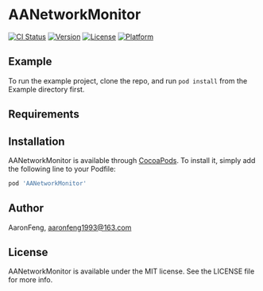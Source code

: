 # AANetworkMonitor

[![CI Status](https://img.shields.io/travis/AaronFeng/AANetworkMonitor.svg?style=flat)](https://travis-ci.org/AaronFeng/AANetworkMonitor)
[![Version](https://img.shields.io/cocoapods/v/AANetworkMonitor.svg?style=flat)](https://cocoapods.org/pods/AANetworkMonitor)
[![License](https://img.shields.io/cocoapods/l/AANetworkMonitor.svg?style=flat)](https://cocoapods.org/pods/AANetworkMonitor)
[![Platform](https://img.shields.io/cocoapods/p/AANetworkMonitor.svg?style=flat)](https://cocoapods.org/pods/AANetworkMonitor)

## Example

To run the example project, clone the repo, and run `pod install` from the Example directory first.

## Requirements

## Installation

AANetworkMonitor is available through [CocoaPods](https://cocoapods.org). To install
it, simply add the following line to your Podfile:

```ruby
pod 'AANetworkMonitor'
```

## Author

AaronFeng, aaronfeng1993@163.com

## License

AANetworkMonitor is available under the MIT license. See the LICENSE file for more info.
